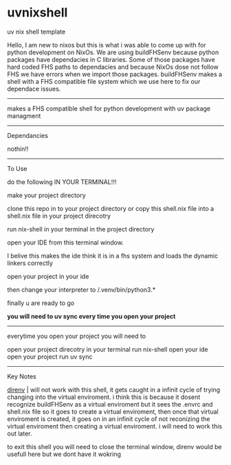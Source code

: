 # uvnixshell

uv nix shell template

Hello, I am new to nixos but this is what i was able to come up with for python development on NixOs. We are using buildFHSenv because python packages have dependacies in C libraries. Some of those packages have hard coded FHS paths to dependacies and because NixOs dose not follow FHS we have errors when we import those packages. buildFHSenv makes a shell with a FHS compatible file system which we use here to fix our dependace issues.
______________________________________________________________________________
makes a FHS compatible shell for python development with uv package managment
______________________________________________________________________________
Dependancies

  nothin!!

_______________________________________________________________________________
To Use

do the following IN YOUR TERMINAL!!!

make your project directory

clone this repo in to your project directory or copy this shell.nix file into a shell.nix file in your project direcotry

run nix-shell in your terminal in the project directory

open your IDE from this terminal window. 

  I belive this makes the ide think it is in a fhs system and loads the dynamic linkers correctly

open your project in your ide

then change your interpreter to /.venv/bin/python3.*

finally u are ready to go

**you will need to uv sync every time you open your project**
_________________________________________________
everytime you open your project you will need to 
  
  open your project direcotry in your terminal
  run nix-shell
  open your ide
  open your project
  run uv sync

__________________________________________________
Key Notes

[direnv](https://direnv.net/) | will not work with this shell, it gets caught in a infinit cycle of trying changing into the virtual enviroment.
  i think this is because it dosent recognize buildFHSenv as a virtual enviroment but it sees the .envrc and shell.nix file so it goes to create a virtual enviroment, then once that virtual enviroment is created, it goes on in an infinit cycle of not reconizing the virtual enviroment then creating a virtual enviroment.
  i will need to work this out later.

  to exit this shell you will need to close the terminal window, direnv would be usefull here but we dont have it wokring
  
